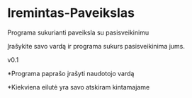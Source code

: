 # Iremintas-Paveikslas
Programa sukurianti paveiksla su pasisveikinimu

Įrašykite savo vardą ir programa sukurs pasisveikinima jums.

v0.1

*Programa paprašo įrašyti naudotojo vardą

*Kiekviena eilutė yra savo atskiram kintamajame
